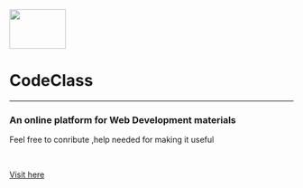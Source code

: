<img  width="100px" height="70px" src="https://github.com/suubh/CodeClass/blob/master/codeclass.jpg">
<h1> CodeClass</h1>
<hr>
<h3>An online platform for Web Development materials</h3>
<p>Feel free to conribute ,help needed for making it useful </p><br>
<p><a href="https://suubh.github.io/CodeClass/templates/index.html">Visit here</a></p>

